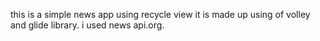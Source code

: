 this is a simple news app using recycle view it is made up using of volley and glide library.
i used news api.org.
